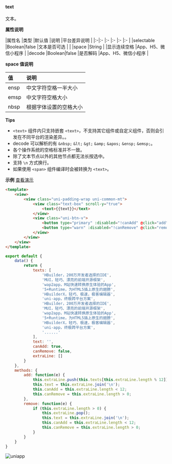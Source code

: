 #### text
文本。

**属性说明**

|属性名		|类型	|默认值	|说明			|平台差异说明				|
|:-|:-			|:-		|:-		|:-				|:-						|
|selectable	|Boolean|false	|文本是否可选	|						|
|space		|String	|		|显示连续空格	|App、H5、微信小程序	|
|decode		|Boolean|false	|是否解码		|App、H5、微信小程序	|

**space 值说明**

|值|说明|
|:-|:-|
|ensp|中文字符空格一半大小|
|emsp|中文字符空格大小|
|nbsp|根据字体设置的空格大小|

**Tips**

- `<text>` 组件内只支持嵌套 `<text>`，不支持其它组件或自定义组件，否则会引发在不同平台的渲染差异。。
- decode 可以解析的有 `&nbsp;` `&lt;` `&gt;` `&amp;` `&apos;` `&ensp;` `&emsp;`。
- 各个操作系统的空格标准并不一致。
- 除了文本节点以外的其他节点都无法长按选中。
- 支持 `\n` 方式换行。
- 如果使用 `<span>` 组件编译时会被转换为 `<text>`。

**示例** [查看演示](https://hellouniapp.dcloud.net.cn/pages/component/text/text)
```html
<template>
	<view>
		<view class="uni-padding-wrap uni-common-mt">
			<view class="text-box" scroll-y="true">
				<text>{{text}}</text>
			</view>
			<view class="uni-btn-v">
				<button type="primary" :disabled="!canAdd" @click="add">add line</button>
				<button type="warn" :disabled="!canRemove" @click="remove">remove line</button>
			</view>
		</view>
	</view>
</template>
```
```javascript
export default {
    data() {
        return {
            texts: [
                'HBuilder，200万开发者选择的IDE',
                'MUI，轻巧、漂亮的前端开源框架',
                'wap2app，M站快速转换原生体验的App',
                '5+Runtime，为HTML5插上原生的翅膀',
                'HBuilderX，轻巧、极速，极客编辑器',
                'uni-app，终极跨平台方案',
                'HBuilder，200万开发者选择的IDE',
                'MUI，轻巧、漂亮的前端开源框架',
                'wap2app，M站快速转换原生体验的App',
                '5+Runtime，为HTML5插上原生的翅膀',
                'HBuilderX，轻巧、极速，极客编辑器',
                'uni-app，终极跨平台方案',
                '......'
            ],
            text: '',
            canAdd: true,
            canRemove: false,
            extraLine: []
        }
    },
    methods: {
        add: function(e) {
            this.extraLine.push(this.texts[this.extraLine.length % 12]);
            this.text = this.extraLine.join('\n');
            this.canAdd = this.extraLine.length < 12;
            this.canRemove = this.extraLine.length > 0;
        },
        remove: function(e) {
            if (this.extraLine.length > 0) {
                this.extraLine.pop();
                this.text = this.extraLine.join('\n');
                this.canAdd = this.extraLine.length < 12;
                this.canRemove = this.extraLine.length > 0;
            }
        }
    }
}

```

![uniapp](https://img-cdn-qiniu.dcloud.net.cn/uniapp/doc/img/text.png)
